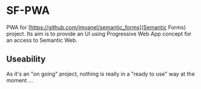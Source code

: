 # SF-PWA
PWA for [https://github.com/jmvanel/semantic_forms](Semantic Forms) project.
Its aim is to provide an UI using Progressive Web App concept for an access to Semantic Web.

## Useability
As it's an "on going" project, nothing is really in a "ready to use" way at the moment ... 


